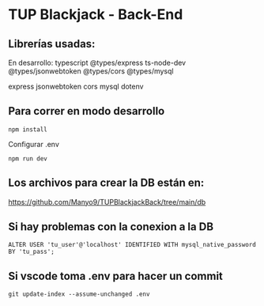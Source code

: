 # TUP Blackjack - Back-End

## Librerías usadas:
En desarrollo: typescript @types/express ts-node-dev @types/jsonwebtoken @types/cors @types/mysql

express jsonwebtoken cors mysql dotenv

## Para correr en modo desarrollo
`npm install`

Configurar .env
  
`npm run dev`

## Los archivos para crear la DB están en:
https://github.com/Manyo9/TUPBlackjackBack/tree/main/db

## Si hay problemas con la conexion a la DB
`ALTER USER 'tu_user'@'localhost' IDENTIFIED WITH mysql_native_password BY 'tu_pass';`

## Si vscode toma .env para hacer un commit
`git update-index --assume-unchanged .env`


